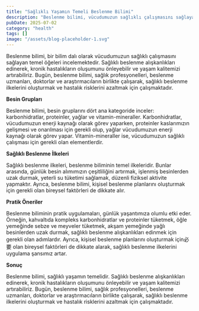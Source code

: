 ```yaml
---
title: "Sağlıklı Yaşamın Temeli Beslenme Bilimi"
description: "Beslenme bilimi, vücudumuzun sağlıklı çalışmasını sağlayan temel öğeleri inceleyen bilim dalıdır. Sağlıklı beslenme alışkanlıkları edinerek, kronik hastalıkların oluşumunu önleyebilir ve yaşam kali..."
pubDate: 2025-07-02
category: "health"
tags: []
image: "/assets/blog-placeholder-1.svg"
---
```


Beslenme bilimi, bir bilim dalı olarak vücudumuzun sağlıklı çalışmasını sağlayan temel öğeleri incelemektedir. Sağlıklı beslenme alışkanlıkları edinerek, kronik hastalıkların oluşumunu önleyebilir ve yaşam kalitemizi artırabiliriz. Bugün, beslenme bilimi, sağlık profesyonelleri, beslenme uzmanları, doktorlar ve araştırmacıların birlikte çalışarak, sağlıklı beslenme ilkelerini oluşturmak ve hastalık risklerini azaltmak için çalışmaktadır.

**Besin Grupları**

Beslenme bilimi, besin gruplarını dört ana kategoride inceler: karbonhidratlar, proteinler, yağlar ve vitamin-mineraller. Karbonhidratlar, vücudumuzun enerji kaynağı olarak görev yaparken, proteinler kaslarımızın gelişmesi ve onarılması için gerekli olup, yağlar vücudumuzun enerji kaynağı olarak görev yapar. Vitamin-mineraller ise, vücudumuzun sağlıklı çalışması için gerekli olan elementlerdir.

**Sağlıklı Beslenme İlkeleri**

Sağlıklı beslenme ilkeleri, beslenme biliminin temel ilkeleridir. Bunlar arasında, günlük besin alımımızın çeşitliliğini artırmak, işlenmiş besinlerden uzak durmak, yeterli su tüketimi sağlamak, düzenli fiziksel aktivite yapmaktır. Ayrıca, beslenme bilimi, kişisel beslenme planlarını oluşturmak için gerekli olan bireysel faktörleri de dikkate alır.

**Pratik Öneriler**

Beslenme biliminin pratik uygulamaları, günlük yaşantımıza olumlu etki eder. Örneğin, kahvaltıda kompleks karbonhidratlar ve proteinler tüketmek, öğle yemeğinde sebze ve meyveler tüketmek, akşam yemeğinde yağlı besinlerden uzak durmak, sağlıklı beslenme alışkanlıkları edinmek için gerekli olan adımlardır. Ayrıca, kişisel beslenme planlarını oluşturmak için必要 olan bireysel faktörleri de dikkate alarak, sağlıklı beslenme ilkelerini uygulama şansımız artar.

**Sonuç**

Beslenme bilimi, sağlıklı yaşamın temelidir. Sağlıklı beslenme alışkanlıkları edinerek, kronik hastalıkların oluşumunu önleyebilir ve yaşam kalitemizi artırabiliriz. Bugün, beslenme bilimi, sağlık profesyonelleri, beslenme uzmanları, doktorlar ve araştırmacıların birlikte çalışarak, sağlıklı beslenme ilkelerini oluşturmak ve hastalık risklerini azaltmak için çalışmaktadır.